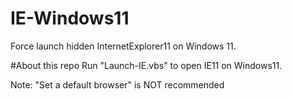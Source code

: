 # IE-Windows11
Force launch hidden InternetExplorer11 on Windows 11.

#About this repo
Run "Launch-IE.vbs" to open IE11 on Windows11.

Note: "Set a default browser" is NOT recommended
